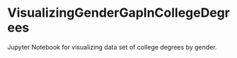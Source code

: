 # VisualizingGenderGapInCollegeDegrees
Jupyter Notebook for visualizing data set of college degrees by gender.
